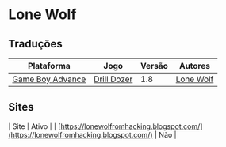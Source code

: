 # Lone Wolf

## Traduções

| Plataforma | Jogo | Versão | Autores |
| ----------- | ----------- | ----------- | ----------- |
| [Game Boy Advance](../../traducoes/game-boy-advance/) | [Drill Dozer](../../traducoes/game-boy-advance/drill-dozer_lone-wolf/) | 1.8 | [Lone Wolf](../../autores/lone-wolf/) |

## Sites

| Site | Ativo |
| [https://lonewolfromhacking.blogspot.com/](https://lonewolfromhacking.blogspot.com/) | Não |